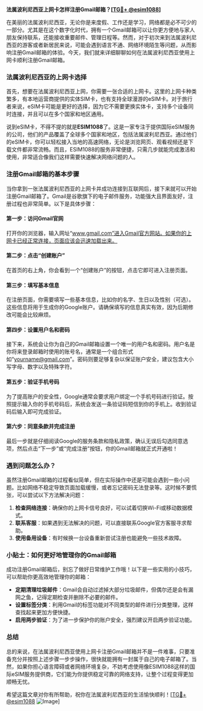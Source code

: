 **法属波利尼西亚上网卡怎样注册Gmail邮箱？[[TG💪+ @esim1088](https://t.me/s/esim1088)]**

在美丽的法属波利尼西亚，无论你是来度假、工作还是学习，网络都是必不可少的一部分。尤其是在这个数字化时代，拥有一个Gmail邮箱可以让你更方便地与家人朋友保持联系，还能接收重要邮件、管理日程等。然而，对于初次来到法属波利尼西亚的游客或者新居民来说，可能会遇到语言不通、网络环境陌生等问题，从而影响注册Gmail邮箱的体验。今天，我们就来详细聊聊如何在法属波利尼西亚使用上网卡顺利注册Gmail邮箱。

### 法属波利尼西亚的上网卡选择

首先，想要在法属波利尼西亚上网，你需要一张合适的上网卡。这里的上网卡种类繁多，有本地运营商提供的实体SIM卡，也有支持全球漫游的eSIM卡。对于旅行者来说，eSIM卡可能是更好的选择，因为它不需要更换实体卡，支持多个设备同时连接，并且可以在多个国家和地区通用。

说到eSIM卡，不得不提的就是**ESIM1088**了。这是一家专注于提供国际eSIM服务的公司，他们的产品覆盖了全球多个国家和地区，包括法属波利尼西亚。通过他们的eSIM卡，你可以轻松接入当地的高速网络，无论是浏览网页、观看视频还是下载文件都非常流畅。而且，ESIM1088的服务非常便捷，只需几步就能完成激活和使用，非常适合像我们这样需要快速解决网络问题的人。

### 注册Gmail邮箱的基本步骤

当你拿到一张法属波利尼西亚的上网卡并成功连接到互联网后，接下来就可以开始注册Gmail邮箱了。Gmail是谷歌旗下的电子邮件服务，功能强大且界面友好，注册过程也非常简单。以下是具体步骤：

#### 第一步：访问Gmail官网
打开你的浏览器，输入网址“www.gmail.com”进入Gmail官方网站。如果你的上网卡已经正常连接，页面应该会迅速加载出来。

#### 第二步：点击“创建账户”
在首页的右上角，你会看到一个“创建账户”的按钮，点击它即可进入注册页面。

#### 第三步：填写基本信息
在注册页面，你需要填写一些基本信息，比如你的名字、生日以及性别（可选）。这些信息将用于生成你的Google账户。请确保填写的信息真实有效，因为后期修改可能会比较麻烦。

#### 第四步：设置用户名和密码
接下来，系统会让你为自己的Gmail邮箱设置一个唯一的用户名和密码。用户名是你将来登录邮箱时使用的账号名，通常是一个组合形式如“yourname@gmail.com”。密码则要足够复杂以保证账户安全，建议包含大小写字母、数字以及特殊字符。

#### 第五步：验证手机号码
为了提高账户的安全性，Google通常会要求用户绑定一个手机号码进行验证。按照提示输入你的手机号码后，系统会发送一条验证码短信到你的手机上。收到验证码后输入即可完成验证。

#### 第六步：同意条款并完成注册
最后一步就是仔细阅读Google的服务条款和隐私政策，确认无误后勾选同意选项，然后点击“下一步”或“完成注册”按钮，你的Gmail邮箱就正式开通啦！

### 遇到问题怎么办？

虽然注册Gmail邮箱的过程看似简单，但在实际操作中还是可能会遇到一些小问题。比如网络不稳定导致页面加载缓慢，或者忘记密码无法登录等。这时候不要慌张，可以尝试以下方法解决问题：

1. **检查网络连接**：确保你的上网卡信号良好，可以试着切换Wi-Fi或移动数据模式。
2. **联系客服**：如果遇到无法解决的问题，可以直接联系Google官方客服寻求帮助。
3. **使用备用设备**：有时候换一台设备重新尝试注册也能避免一些技术故障。

### 小贴士：如何更好地管理你的Gmail邮箱

成功注册Gmail邮箱后，别忘了做好日常维护工作哦！以下是一些实用的小技巧，可以帮助你更高效地管理你的邮箱：

- **定期清理垃圾邮件**：Gmail会自动过滤掉大部分垃圾邮件，但偶尔还是会有漏网之鱼，记得定期检查并删除不必要的邮件。
- **设置标签分类**：利用Gmail的标签功能对不同类型的邮件进行分类整理，这样查找起来更加方便快捷。
- **启用两步验证**：为了进一步保护你的账户安全，强烈建议开启两步验证功能。

### 总结

总的来说，在法属波利尼西亚使用上网卡注册Gmail邮箱并不是一件难事，只要准备充分并按照上述步骤一步步操作，很快就能拥有一封属于自己的电子邮箱了。当然，如果你担心语言障碍或者网络环境复杂，不妨考虑使用像ESIM1088这样的国际eSIM服务提供商，它们能为你提供稳定可靠的网络支持，让整个过程变得更加顺畅无忧。

希望这篇文章对你有所帮助，祝你在法属波利尼西亚的生活愉快顺利！[[TG💪+ @esim1088](https://t.me/s/esim1088) ![Image](https://i.postimg.cc/4NQfJmqS/Snipaste-2025-05-13-00-14-12.png)]